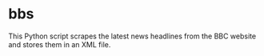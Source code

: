 # bbs
This Python script scrapes the latest news headlines from the BBC website and stores them in an XML file.
